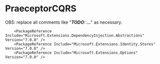 # PraeceptorCQRS

OBS: replace all comments like "***TODO: ...***" as necessary.


		<PackageReference Include="Microsoft.Extensions.DependencyInjection.Abstractions" Version="7.0.0" />
		<PackageReference Include="Microsoft.Extensions.Identity.Stores" Version="7.0.0" />
		<PackageReference Include="Microsoft.Extensions.Options" Version="7.0.0" />
